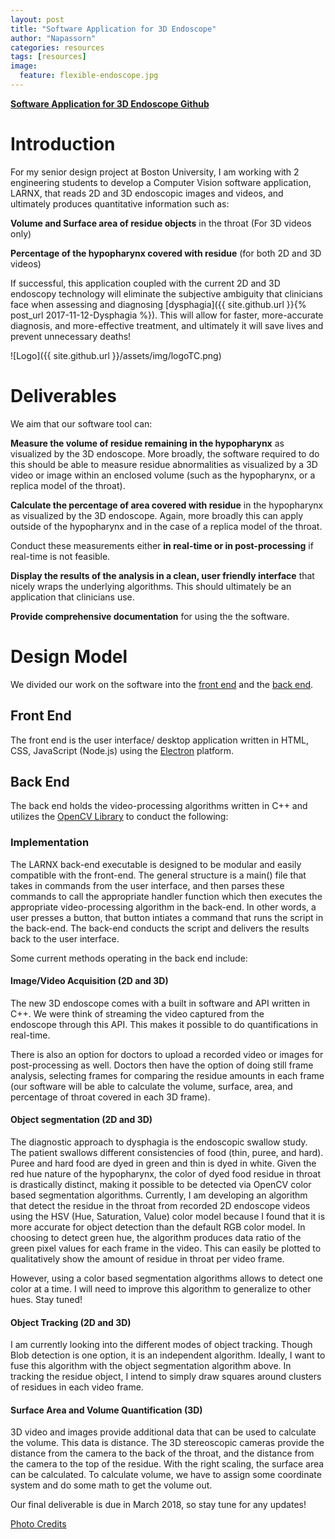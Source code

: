 ```yaml
---
layout: post
title: "Software Application for 3D Endoscope"
author: "Napassorn"
categories: resources
tags: [resources]
image:
  feature: flexible-endoscope.jpg
---
```


[**Software Application for 3D Endoscope Github**](https://github.com/Larnx)  

# Introduction 
For my senior design project at Boston University, I am working with 2 engineering students to develop a Computer Vision software application, LARNX, that reads 2D and 3D endoscopic images and videos, and ultimately produces quantitative information such as:   

**Volume and Surface area of residue objects** in the throat (For 3D videos only)

**Percentage of the hypopharynx covered with residue** (for both 2D and 3D videos)  

If successful, this application coupled with the current 2D and 3D endoscopy technology will eliminate the subjective ambiguity that clinicians face when assessing and diagnosing [dysphagia]({{ site.github.url }}{% post_url 2017-11-12-Dysphagia %}). This will allow for faster, more-accurate diagnosis, and more-effective treatment, and ultimately it will save lives and prevent unnecessary deaths!   

![Logo]({{ site.github.url }}/assets/img/logoTC.png)

# Deliverables
We aim that our software tool can:

**Measure the volume of residue remaining in the hypopharynx** as visualized by the 3D endoscope. More broadly, the software required to do this should be able to measure residue abnormalities as visualized by a 3D video or image within an enclosed volume (such as the hypopharynx, or a replica model of the throat). 

**Calculate the percentage of area covered with residue** in the hypopharynx as visualized by the 3D endoscope.  Again, more broadly this can apply outside of the hypopharynx and in the case of a replica model of the throat. 

Conduct these measurements either **in real-time or in post-processing** if real-time is not feasible.

**Display the results of the analysis in a clean, user friendly interface** that nicely wraps the underlying algorithms. This should ultimately be an application that clinicians use. 

**Provide comprehensive documentation** for using the the software.  

# Design Model
We divided our work on the software into the [front end](https://github.com/Larnx/Larnx_User_Interface) and the [back end](https://github.com/Larnx/Larnx_Back_End).

## Front End
The front end is the user interface/ desktop application written in HTML, CSS, JavaScript (Node.js) using the [Electron](https://electron.atom.io/) platform.

## Back End
The back end holds the video-processing algorithms written in C++ and utilizes the [OpenCV Library](https://opencv.org/) to conduct the following:  

### Implementation  

The LARNX back-end executable is designed to be modular and easily compatible with the front-end. The general structure is a main() file that takes in commands from the user interface, and then parses these commands to call the appropriate handler function which then executes the appropriate video-processing algorithm in the back-end. In other words, a user presses a button, that button intiates a command that runs the script in the back-end. The back-end conducts the script and delivers the results back to the user interface.  

Some current methods operating in the back end include:

#### Image/Video Acquisition (2D and 3D)    
  
The new 3D endoscope comes with a built in software and API written in C++. We were think of streaming the video captured from the  
endoscope through this API. This makes it possible to do quantifications in real-time.  

There is also an option for doctors to upload a recorded video or images for post-processing as well. Doctors then have the option of 
doing still frame analysis, selecting frames for comparing the residue amounts in each frame (our software will be able to calculate 
the volume, surface, area, and percentage of throat covered in each 3D frame).   
   
#### Object segmentation (2D and 3D)   
  
The diagnostic approach to dysphagia is the endoscopic swallow study. The patient swallows different consistencies of food (thin, puree, and hard). Puree and hard food are dyed in green and thin is dyed in white. Given the red hue nature of the hypopharynx, the color of dyed food residue in throat is drastically distinct, making it possible to be detected via OpenCV color based segmentation algorithms. Currently, I am developing an algorithm that detect the residue in the throat from recorded 2D endoscope videos using the HSV (Hue, Saturation, Value) color model because I found that it is more accurate for object detection than the default RGB color model. In choosing to detect green hue, the algorithm produces data ratio of the green pixel values for each frame in the video. This can easily be plotted to qualitatively show the amount of residue in throat per video frame.   

However, using a color based segmentation algorithms allows to detect one color at a time. I will need to improve this algorithm to generalize to other hues. Stay tuned!  
   
#### Object Tracking (2D and 3D)  

I am currently looking into the different modes of object tracking. Though Blob detection is one option, it is an independent algorithm. Ideally, I want to fuse this algorithm with the object segmentation algorithm above. In tracking the residue object, I intend to simply draw squares around clusters of residues in each video frame.   
   
#### Surface Area and Volume Quantification (3D)   
  
3D video and images provide additional data that can be used to calculate the volume. This data is distance. The 3D stereoscopic 
cameras provide the distance from the camera to the back of the throat, and the distance from the camera to the top of the 
residue. With the right scaling, the surface area can be calculated. To calculate volume, we have to assign some coordinate system and do some math to get the volume out.     
   
Our final deliverable is due in March 2018, so stay tune for any updates!  

   
[Photo Credits](https://www.voicedoctor.net/diagnosis/voice/anatomy)
   
